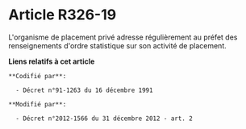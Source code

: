 # Article R326-19

L'organisme  de placement privé adresse régulièrement au préfet des renseignements  d'ordre statistique sur son activité de
placement.

**Liens relatifs à cet article**

	**Codifié par**:

	  - Décret n°91-1263 du 16 décembre 1991

	**Modifié par**:

	  - Décret n°2012-1566 du 31 décembre 2012 - art. 2
